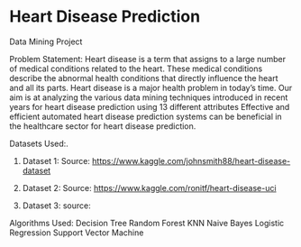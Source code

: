 # Heart Disease Prediction

Data Mining Project

Problem Statement:
Heart disease is a term that assigns to a large number of medical conditions related to the heart.
These medical conditions describe the abnormal health conditions that directly influence the heart and all its parts. Heart disease is a major health problem in today’s time. 
Our aim is at analyzing the various data mining techniques introduced in recent years for heart disease prediction using 13 different attributes
Effective and efficient automated heart disease prediction systems can be beneficial in the healthcare sector for heart disease prediction.

Datasets Used:.
1) Dataset 1:
Source: https://www.kaggle.com/johnsmith88/heart-disease-dataset 

2) Dataset 2:
Source: https://www.kaggle.com/ronitf/heart-disease-uci 

3) Dataset 3:
source: 

Algorithms Used:
Decision Tree
Random Forest
KNN
Naive Bayes
Logistic Regression
Support Vector Machine
